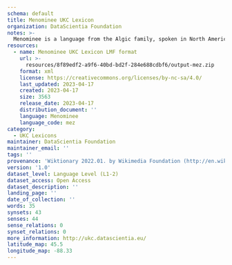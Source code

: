 ```yaml
---
schema: default
title: Menominee UKC Lexicon
organization: DataScientia Foundation
notes: >-
  Menominee is a language from the Algic family, spoken in North America. The UKC Lexicon of Menominee is represented as a lexico-semantic network. It consists of words, word senses, synsets, as well as sense-level and synset-level relationships.
resources:
  - name: Menominee UKC Lexicon LMF format
    url: >-
      resources/8f89edf2-a9f6-40bd-bd2f-284e688cdbf6/output-mez.zip
    format: xml
    license: https://creativecommons.org/licenses/by-nc-sa/4.0/
    last_updated: 2023-04-17
    created: 2023-04-17
    size: 3563
    release_date: 2023-04-17
    distribution_document: ''
    language: Menominee
    language_code: mez
category:
  - UKC Lexicons
maintainer: DataScientia Foundation
maintainer_email: ''
tags: ''
provenance: 'Wiktionary 2022.01. by Wikimedia Foundation (http://en.wiktionary.org); CogNet 2.1 by Khuyagbaatar Batsuren, National University of Mongolia (http://cognet.ukc.disi.unitn.it); Native Languages of the Americas 2021.11. by Laura Redish and Orrin Lewis (http://www.native-languages.org); Princeton WordNet 2.1 by Princeton University (https://wordnet.princeton.edu)'
version: '1.0'
dataset_level: Language Level (L1-2)
dataset_access: Open Access
dataset_description: ''
landing_page: ''
date_of_collection: ''
words: 35
synsets: 43
senses: 44
sense_relations: 0
synset_relations: 0
more_information: http://ukc.datascientia.eu/
latitude_map: 45.5
longitude_map: -88.33
---
```

